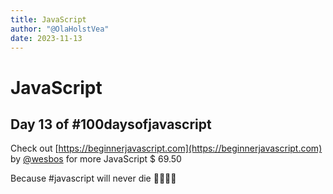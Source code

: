 ```yaml
---
title: JavaScript
author: "@OlaHolstVea"
date: 2023-11-13
---
```


# JavaScript


## Day 13 of #100daysofjavascript

Check out [https://beginnerjavascript.com](https://beginnerjavascript.com) by
[@wesbos](https://twitter.com/wesbos)
 for more JavaScript
$ 69.50

Because #javascript will never die 💪🥳🏴‍☠️